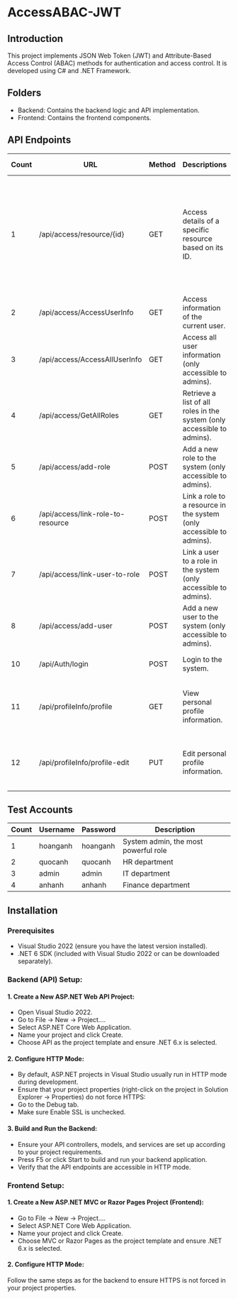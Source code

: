 # AccessABAC-JWT
## Introduction
This project implements JSON Web Token (JWT) and Attribute-Based Access Control (ABAC) methods for authentication and access control. It is developed using C# and .NET Framework.
## Folders
- Backend: Contains the backend logic and API implementation.
- Frontend: Contains the frontend components.
## API Endpoints
| Count | URL                                | Method | Descriptions                                                                                      | Access Policy                                                                                     |
|-------|------------------------------------|--------|---------------------------------------------------------------------------------------------------|---------------------------------------------------------------------------------------------------|
| 1     | /api/access/resource/{id}          | GET    | Access details of a specific resource based on its ID.                                            | Owner can access high sensitivity; same department members can access medium or lower; public for low sensitivity.                                            |
| 2     | /api/access/AccessUserInfo         | GET    | Access information of the current user.                                                            | Admin role can access all user information.                                                      |
| 3     | /api/access/AccessAllUserInfo      | GET    | Access all user information (only accessible to admins).                                           | Admin role can access all user information.                                                      |
| 4     | /api/access/GetAllRoles            | GET    | Retrieve a list of all roles in the system (only accessible to admins).                            | Admin role can retrieve all roles in the system.                                                 |
| 5     | /api/access/add-role               | POST   | Add a new role to the system (only accessible to admins).                                          | Admin role can add new roles to the system.                                                      |
| 6     | /api/access/link-role-to-resource  | POST   | Link a role to a resource in the system (only accessible to admins).                               | Admin role can link roles to resources in the system.                                             |
| 7     | /api/access/link-user-to-role      | POST   | Link a user to a role in the system (only accessible to admins).                                   | Admin role can link users to roles in the system.                                                 |
| 8     | /api/access/add-user               | POST   | Add a new user to the system (only accessible to admins).                                          | Admin role can add new users to the system.                                                      |                          |
| 10    | /api/Auth/login                    | POST   | Login to the system.                                                                               | Anyone can log in to the system.                                                                  |
| 11    | /api/profileInfo/profile           | GET    | View personal profile information.                                                                 | Users can view their own personal profile information.                                           |
| 12    | /api/profileInfo/profile-edit      | PUT    | Edit personal profile information.                                                                 | Users can edit their own personal profile information.                                           |
## Test Accounts
| Count | Username | Password | Description                                      |
|-------|----------|----------|--------------------------------------------------|
| 1     | hoanganh | hoanganh | System admin, the most powerful role             |
| 2     | quocanh  | quocanh  | HR department                                    |
| 3     | admin    | admin    | IT department                                    |
| 4     | anhanh   | anhanh   | Finance department                               |
## Installation
### Prerequisites
- Visual Studio 2022 (ensure you have the latest version installed).
- .NET 6 SDK (included with Visual Studio 2022 or can be downloaded separately).
### Backend (API) Setup:
#### 1. Create a New ASP.NET Web API Project:
- Open Visual Studio 2022.
- Go to File -> New -> Project....
- Select ASP.NET Core Web Application.
- Name your project and click Create.
- Choose API as the project template and ensure .NET 6.x is selected.
#### 2. Configure HTTP Mode:
- By default, ASP.NET projects in Visual Studio usually run in HTTP mode during development.
- Ensure that your project properties (right-click on the project in Solution Explorer -> Properties) do not force HTTPS:
- Go to the Debug tab.
- Make sure Enable SSL is unchecked.
  
#### 3. Build and Run the Backend:
- Ensure your API controllers, models, and services are set up according to your project requirements.
- Press F5 or click Start to build and run your backend application.
- Verify that the API endpoints are accessible in HTTP mode.

### Frontend Setup:
#### 1. Create a New ASP.NET MVC or Razor Pages Project (Frontend):
- Go to File -> New -> Project....
- Select ASP.NET Core Web Application.
- Name your project and click Create.
- Choose MVC or Razor Pages as the project template and ensure .NET 6.x is selected.
#### 2. Configure HTTP Mode:
Follow the same steps as for the backend to ensure HTTPS is not forced in your project properties.

